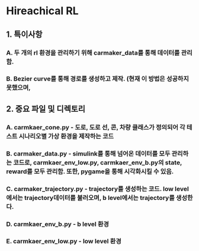 # Hireachical RL 


## 1. 특이사항
### A. 두 개의 rl 환경을 관리하기 위해 carmaker_data를 통해 데이터를 관리함.
### B. Bezier curve를 통해 경로를 생성하고 제작. (현재 이 방법은 성공하지 못했으며, 

## 2. 중요 파일 및 디렉토리
### A. carmkaer_cone.py - 도로, 도로 선, 콘, 차량 클래스가 정의되어 각 테스트 시나리오별 가상 환경을 제작하는 코드
### B. carmaker_data.py - simulink를 통해 넘어온 데이터를 모두 관리하는 코드로, carmkaer_env_low.py, carmkaer_env_b.py의 state, reward를 모두 관리함. 또한, pygame을 통해 시각화시킬 수 있음.
### C. carmaker_trajectory.py - trajectory를 생성하는 코드. low level에서는 trajectory데이터를 불러오며, b level에서는 trajectory를 생성한다.
### D. carmkaer_env_b.py - b level 환경
### E. carmkaer_env_low.py - low level 환경
